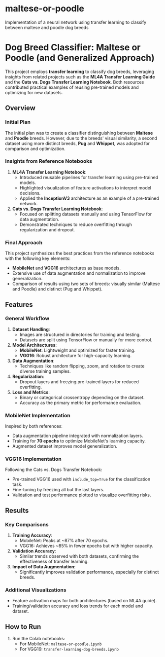 # maltese-or-poodle
Implementation of a neural network using transfer learning to classify between maltese and poodle dog breeds

# Dog Breed Classifier: Maltese or Poodle (and Generalized Approach)

This project employs **transfer learning** to classify dog breeds, leveraging insights from related projects such as the **ML4A Transfer Learning Guide** and the **Cats vs. Dogs Transfer Learning Notebook**. Both resources contributed practical examples of reusing pre-trained models and optimizing for new datasets.

## Overview

### Initial Plan
The initial plan was to create a classifier distinguishing between **Maltese** and **Poodle** breeds. However, due to the breeds' visual similarity, a second dataset using more distinct breeds, **Pug** and **Whippet**, was adopted for comparison and optimization.

### Insights from Reference Notebooks
1. **ML4A Transfer Learning Notebook**:
   - Introduced reusable pipelines for transfer learning using pre-trained models.
   - Highlighted visualization of feature activations to interpret model decisions.
   - Applied the **InceptionV3** architecture as an example of a pre-trained network.
2. **Cats vs. Dogs Transfer Learning Notebook**:
   - Focused on splitting datasets manually and using TensorFlow for data augmentation.
   - Demonstrated techniques to reduce overfitting through regularization and dropout.

### Final Approach
This project synthesizes the best practices from the reference notebooks with the following key elements:
- **MobileNet** and **VGG16** architectures as base models.
- Extensive use of data augmentation and normalization to improve generalization.
- Comparison of results using two sets of breeds: visually similar (Maltese and Poodle) and distinct (Pug and Whippet).

## Features

### General Workflow
1. **Dataset Handling**:
   - Images are structured in directories for training and testing.
   - Datasets are split using TensorFlow or manually for more control.
2. **Model Architectures**:
   - **MobileNet**: Lightweight and optimized for faster training.
   - **VGG16**: Robust architecture for high-capacity learning.
3. **Data Augmentation**:
   - Techniques like random flipping, zoom, and rotation to create diverse training samples.
4. **Regularization**:
   - Dropout layers and freezing pre-trained layers for reduced overfitting.
5. **Loss and Metrics**:
   - Binary or categorical crossentropy depending on the dataset.
   - Accuracy as the primary metric for performance evaluation.

### MobileNet Implementation
Inspired by both references:
- Data augmentation pipeline integrated with normalization layers.
- Training for **70 epochs** to optimize MobileNet's learning capacity.
- Augmented dataset improves model generalization.

### VGG16 Implementation
Following the Cats vs. Dogs Transfer Notebook:
- Pre-trained VGG16 used with `include_top=True` for the classification task.
- Fine-tuning by freezing all but the last layers.
- Validation and test performance plotted to visualize overfitting risks.

## Results

### Key Comparisons
1. **Training Accuracy**:
   - MobileNet: Peaks at ~87% after 70 epochs.
   - VGG16: Achieves ~85% in fewer epochs but with higher capacity.
2. **Validation Accuracy**:
   - Similar trends observed with both datasets, confirming the effectiveness of transfer learning.
3. **Impact of Data Augmentation**:
   - Significantly improves validation performance, especially for distinct breeds.

### Additional Visualizations
- Feature activation maps for both architectures (based on ML4A guide).
- Training/validation accuracy and loss trends for each model and dataset.

## How to Run
1. Run the Colab notebooks:
   - For MobileNet: `maltese-or-poodle.ipynb`
   - For VGG16: `transfer-learning-dog-breeds.ipynb`

